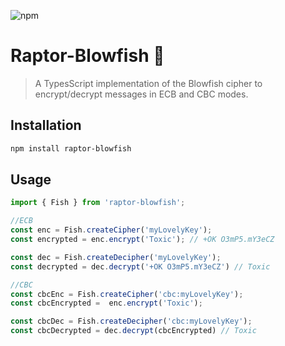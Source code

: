 ![npm](https://img.shields.io/npm/v/raptor-blowfish?style=plastic)

# Raptor-Blowfish 🐡

> A TypesScript implementation of the Blowfish cipher to encrypt/decrypt messages in ECB and CBC modes.

## Installation

```bash
npm install raptor-blowfish
```

## Usage
```javascript
import { Fish } from 'raptor-blowfish';

//ECB
const enc = Fish.createCipher('myLovelyKey');
const encrypted = enc.encrypt('Toxic'); // +OK O3mP5.mY3eCZ

const dec = Fish.createDecipher('myLovelyKey');
const decrypted = dec.decrypt('+OK O3mP5.mY3eCZ') // Toxic

//CBC
const cbcEnc = Fish.createCipher('cbc:myLovelyKey');
const cbcEncrypted =  enc.encrypt('Toxic');

const cbcDec = Fish.createDecipher('cbc:myLovelyKey');
const cbcDecrypted = dec.decrypt(cbcEncrypted) // Toxic
```


